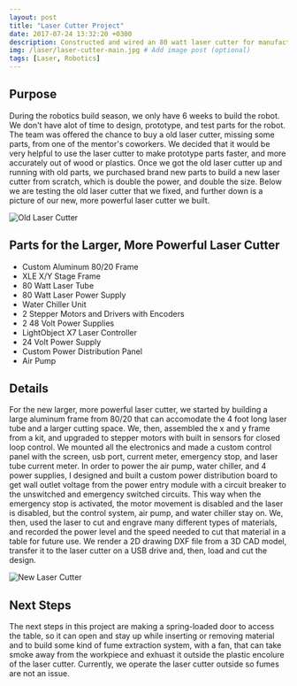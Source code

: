 ```yaml
---
layout: post
title: "Laser Cutter Project"
date: 2017-07-24 13:32:20 +0300
description: Constructed and wired an 80 watt laser cutter for manufacturing robot parts.  # Add post description (optional)
img: /laser/laser-cutter-main.jpg # Add image post (optional)
tags: [Laser, Robotics]
---
```


## Purpose
During the robotics build season, we only have 6 weeks to build the robot. We don't have alot of time to design, prototype, and test parts for the robot. The team was offered the chance to buy a old laser cutter, missing some parts, from one of the mentor's coworkers. We decided that it would be very helpful to use the laser cutter to make prototype parts faster, and more accurately out of wood or plastics. Once we got the old laser cutter up and running with old parts, we purchased brand new parts to build a new laser cutter from scratch, which is double the power, and double the size. Below we are testing the old laser cutter that we fixed, and further down is a picture of our new, more powerful laser cutter we built.

![Old Laser Cutter](http://wbenb.github.io/assets/img/laser/oldlasercutter.jpg)

## Parts for the Larger, More Powerful Laser Cutter
* Custom Aluminum 80/20 Frame
* XLE X/Y Stage Frame
* 80 Watt Laser Tube
* 80 Watt Laser Power Supply
* Water Chiller Unit
* 2 Stepper Motors and Drivers with Encoders
* 2 48 Volt Power Supplies
* LightObject X7 Laser Controller
* 24 Volt Power Supply
* Custom Power Distribution Panel
* Air Pump

## Details
For the new larger, more powerful laser cutter, we started by building a large aluminum frame from 80/20 that can accomodate the 4 foot long laser tube and a larger cutting space. We, then, assembled the x and y frame from a kit, and upgraded to stepper motors with built in sensors for closed loop control. We mounted all the electronics and made a custom control panel with the screen, usb port, current meter, emergency stop, and laser tube current meter. In order to power the air pump, water chiller, and 4 power supplies, I designed and built a custom power distribution board to get wall outlet voltage from the power entry module with a circuit breaker to the unswitched and emergency switched circuits. This way when the emergency stop is activated, the motor movement is disabled and the laser is disabled, but the control system, air pump, and water chiller stay on. We, then, used the laser to cut and engrave many different types of materials, and recorded the power level and the speed needed to cut that material in a table for future use. We render a 2D drawing DXF file from a 3D CAD model, transfer it to the laser cutter on a USB drive and, then, load and cut the design. 

![New Laser Cutter](http://wbenb.github.io/assets/img/laser/newlasercutter.jpg)

## Next Steps
The next steps in this project are making a spring-loaded door to access the table, so it can open and stay up while inserting or removing material and to build some kind of fume extraction system, with a fan, that can take smoke away from the workpiece and exhuast it outside the plastic encolure of the laser cutter.  Currently, we operate the laser cutter outside so fumes are not an issue.
